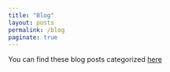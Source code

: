 ```yaml
---
title: "Blog"
layout: posts
permalink: /blog
paginate: true
---
```

You can find these blog posts categorized [here](/tags)
<head>
<script id="mcjs">!function(c,h,i,m,p){m=c.createElement(h),p=c.getElementsByTagName(h)[0],m.async=1,m.src=i,p.parentNode.insertBefore(m,p)}(document,"script","https://chimpstatic.com/mcjs-connected/js/users/a5f29a3bb0f20bd080b84119c/91d391e9dbb3b8732b04e61f0.js");</script>
</head>
